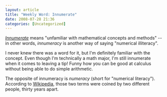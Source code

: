 ```yaml
---
layout: article
title: "Weekly Word: Innumerate"
date: 2008-07-28 21:36
categories: [Uncategorized]
---
```

<em><a href="http://dictionary.reference.com/browse/innumerate">Innumerate</a></em> means "unfamiliar with mathematical concepts and methods" -- in other words, <em>innumeracy</em> is another way of saying "numerical illiteracy".

I never knew there was a word for it, but I'm definitely familiar with the concept. Even though I'm technically a math major, I'm still innumerate when it comes to leaving a tip! Funny how you can be good at calculus without being able to do simple arithmetic.

The opposite of innumeracy is <em>numeracy</em> (short for "numerical literacy"). According to <a href="http://en.wikipedia.org/wiki/Numeracy" title="Numeracy">Wikipedia</a>, those two terms were coined by two different people, thirty years apart.
